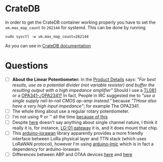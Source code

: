 # CrateDB

In order to get the CrateDB container working properly you have to set the `vm.max_map_count` to `262144` for systemd. This can be done by running

`sudo sysctl -w vm.max_map_count=262144`

As you can see in [CrateDB documentation](https://crate.io/docs/crate/howtos/en/latest/admin/bootstrap-checks.html#linux)


# Questions

 - [ ] **About the Linear Potentiometer:** In the [Product Details](https://uk.rs-online.com/web/p/potentiometers/0317780/?relevancy-data=636F3D3126696E3D4931384E525353746F636B4E756D626572266C753D656E266D6D3D6D61746368616C6C26706D3D5E2828282872737C5253295B205D3F293F285C647B337D5B5C2D5C735D3F5C647B332C347D5B705061415D3F29297C283235285C647B387D7C5C647B317D5C2D5C647B377D2929292426706F3D3126736E3D592673723D2673743D52535F53544F434B5F4E554D4245522677633D4E4F4E45267573743D3331372D373830267374613D3033313737383026&searchHistory=%7B%22enabled%22%3Atrue%7D) says: _"For best results, use as a potential divider (not variable resistor) and buffer the resulting output with a high impedance amplifier"_ Should I use a [TL081](https://www.st.com/resource/en/datasheet/tl081.pdf) or a [OPA341-¿OPA2341?](https://www.ti.com/lit/ds/sbos202a/sbos202a.pdf?ts=1591097396324) In fact, People in IRC suggested me to _"use a single supply rail-to-rail CMOS op-amp instead."_ because _"THose also have a very high input impedance"_; for example The OPA2341. 
 - [ ] The whole thing about use a regular rotary potentiometer.
 - [ ] I'm not using ® or ™ all the time [because of this](https://kermitmurray.com/msblog/trademark-symbols-in-scientific-writing)
 - [ ] Despite [here](https://www.semtech.com/products/wireless-rf/lora-transceivers/sx1276) doesn't say anything about single channel nature, I think it really it is, for instance, [LG-01 gateway](http://www.dragino.com/products/lora/item/143-lg01n.html) it is, and it does mount that chip.
 - [ ] This [arduino-lorawan](https://github.com/mcci-catena/arduino-lorawan) library apparently provides a more friendly interface between LoRa physical layer and TTN stack (which uses LoRaWAN protocol), however I'm using [arduino-lmic](https://github.com/mcci-catena/arduino-lmic) which is in fact a dependency for arduino-lorawan.
  - [ ] Differences between ABP and OTAA devices [here](https://static1.squarespace.com/static/560cc2c2e4b01e842d9fac18/t/5a938d38ec212d9451fbecf8/1519619387035/OTAA_or_ABPv3.pdf) and [here](https://www.thethingsnetwork.org/forum/t/what-is-the-difference-between-otaa-and-abp-devices/2723/2?u=electronics1920)